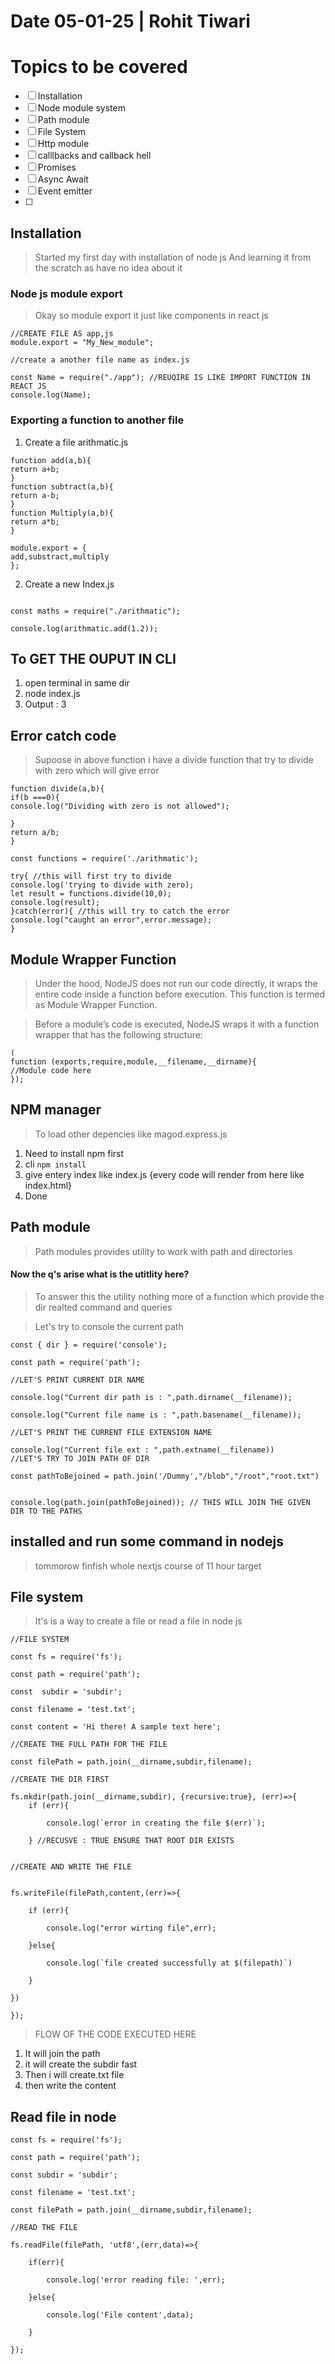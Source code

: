 
# Date 05-01-25 | Rohit Tiwari

# Topics to be covered

 - [ ] Installation
 - [ ] Node module system
 - [ ] Path module
 - [ ] File System
 - [ ] Http module
 - [ ] calllbacks and callback hell
 - [ ] Promises
 - [ ] Async Await
 - [ ] Event emitter
 - [ ] 


## Installation

> Started my first day with installation of node js 
> And learning it from the scratch as have no idea about it
### Node js module export

> Okay so module export it just like components in react js 

```node js
//CREATE FILE AS app,js
module.export = "My_New_module";

//create a another file name as index.js

const Name = require("./app"); //REUQIRE IS LIKE IMPORT FUNCTION IN REACT JS
console.log(Name);
```


### Exporting a function to another file

1. Create a file arithmatic.js
```node
function add(a,b){
return a+b;
}
function subtract(a,b){
return a-b;
}
function Multiply(a,b){
return a*b;
}

module.export = {
add,substract,multiply
};
```

2. Create a new Index.js

```node

const maths = require("./arithmatic");

console.log(arithmatic.add(1.2));
```

## To GET THE OUPUT IN CLI

1. open terminal in same dir
2. node index.js
3. Output : 3

## Error catch code

> Supoose in above function i have a divide function that try to divide with zero which will give error

```node 
function divide(a,b){
if(b ===0){
console.log("Dividing with zero is not allowed");

}
return a/b;
}
```

```node
const functions = require('./arithmatic');

try{ //this will first try to divide
console.log('trying to divide with zero);
let result = functions.divide(10,0);
console.log(result);
}catch(error){ //this will try to catch the error 
console.log("caught an error",error.message);
}
```


## Module Wrapper Function

>Under the hood, NodeJS does not run our code directly, it wraps the entire code inside a function before execution. This function is termed as Module Wrapper Function.

>Before a module’s code is executed, NodeJS wraps it with a function wrapper that has the following structure:

```node
(
function (exports,require,module,__filename,__dirname){
//Module code here
});
```

## NPM manager

>To load other depencies like magod.express.js

1. Need to install npm first
2. cli `npm install`
3. give entery index like index.js {every code will render from here like index.html}
4. Done

## Path module

> Path modules provides utility to work with path and directories 

#### Now the q's arise what is the utitlity here?
> To answer this the utility nothing more of a function which provide the dir realted command and queries

> Let's try to console the current path 

```node
const { dir } = require('console');

const path = require('path');

//LET'S PRINT CURRENT DIR NAME  

console.log("Current dir path is : ",path.dirname(__filename));

console.log("Current file name is : ",path.basename(__filename));

//LET'S PRINT THE CURRENT FILE EXTENSION NAME  

console.log("Current file ext : ",path.extname(__filename))
//LET'S TRY TO JOIN PATH OF DIR

const pathToBejoined = path.join('/Dummy',"/blob","/root","root.txt")


console.log(path.join(pathToBejoined)); // THIS WILL JOIN THE GIVEN DIR TO THE PATHS
```



## installed and run some command in nodejs 

> tommorow finfish whole nextjs course of 11 hour target


## File system

> It's is a way to create a file or read a file in node js

```node
//FILE SYSTEM

const fs = require('fs');

const path = require('path');
  
const  subdir = 'subdir';

const filename = 'test.txt';

const content = 'Hi there! A sample text here';

//CREATE THE FULL PATH FOR THE FILE

const filePath = path.join(__dirname,subdir,filename);

//CREATE THE DIR FIRST

fs.mkdir(path.join(__dirname,subdir), {recursive:true}, (err)=>{
    if (err){

        console.log(`error in creating the file $(err)`);

    } //RECUSVE : TRUE ENSURE THAT ROOT DIR EXISTS

  
//CREATE AND WRITE THE FILE


fs.writeFile(filePath,content,(err)=>{

    if (err){

        console.log("error wirting file",err);

    }else{

        console.log(`file created successfully at $(filepath)`)

    }

})

});
```

> FLOW OF THE CODE EXECUTED HERE
1. It will join the path
2. it will create the subdir fast 
3. Then i will create.txt file 
4. then write the content

## Read file in node

```node
const fs = require('fs');

const path = require('path');

const subdir = 'subdir';

const filename = 'test.txt';

const filePath = path.join(__dirname,subdir,filename);

//READ THE FILE

fs.readFile(filePath, 'utf8',(err,data)=>{

    if(err){

        console.log('error reading file: ',err);

    }else{

        console.log('File content',data);

    }

});
```

